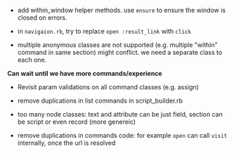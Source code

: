 * add within_window helper methods. use `ensure` to ensure the window is closed on errors.

* in `navigaion.rb`, try to replace `open :result_link` with `click`

* multiple anonymous classes are not supported (e.g. multiple "within" command in same section) might conflict. we need a separate class to each one.

__Can wait until we have more commands/experience__

* Revisit param validations on all command classes (e.g. assign)

* remove duplications in list commands in script_builder.rb

* too many node classes: text and attribute can be just field, section can be script or even record (more genereic)

* remove duplications in commands code: for example `open` can call `visit` internally, once the url is resolved

